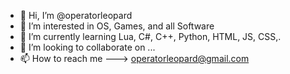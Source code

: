 - 👋 Hi, I’m @operatorleopard
- 👀 I’m interested in OS, Games, and all Software
- 🌱 I’m currently learning Lua, C#, C++, Python, HTML, JS, CSS,.
- 💞️ I’m looking to collaborate on ...
- 📫 How to reach me ---> operatorleopard@gmail.com

<!---
operatorleopard/operatorleopard is a ✨ special ✨ repository because its `README.md` (this file) appears on your GitHub profile.
You can click the Preview link to take a look at your changes.
--->
